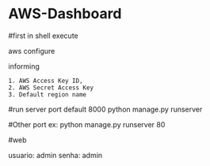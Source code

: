 # AWS-Dashboard

#first in shell execute

aws configure

informing 

	1. AWS Access Key ID, 
	2. AWS Secret Access Key
	3. Default region name 

#run server port default 8000
python manage.py runserver


#Other port
ex: python manage.py runserver 80

#web

usuario: admin
senha: admin